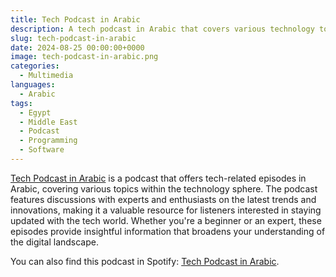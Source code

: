 ```yaml
---
title: Tech Podcast in Arabic
description: A tech podcast in Arabic that covers various technology topics with experts, providing valuable insights
slug: tech-podcast-in-arabic
date: 2024-08-25 00:00:00+0000
image: tech-podcast-in-arabic.png
categories:
  - Multimedia
languages:
  - Arabic
tags:
  - Egypt
  - Middle East
  - Podcast
  - Programming
  - Software
---
```


[Tech Podcast in Arabic](https://www.youtube.com/playlist?list=PLTRDUPO2OmInoyjXpGCRIQ54SJCMihIsC) is a podcast that offers tech-related episodes in Arabic, covering various topics within the technology sphere. The podcast features discussions with experts and enthusiasts on the latest trends and innovations, making it a valuable resource for listeners interested in staying updated with the tech world. Whether you're a beginner or an expert, these episodes provide insightful information that broadens your understanding of the digital landscape.

You can also find this podcast in Spotify: [Tech Podcast in Arabic](https://open.spotify.com/show/7swxkecczFgxFuovnXIp5J).

